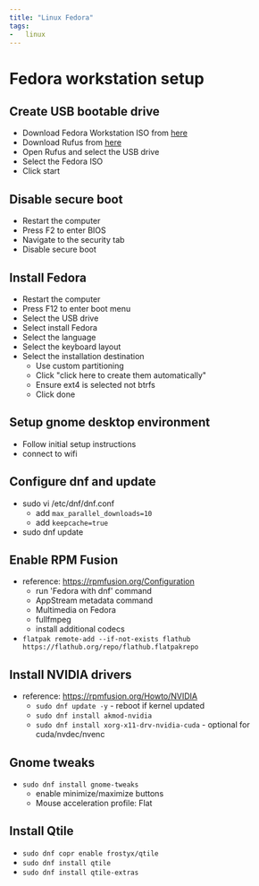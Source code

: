 ```yaml
---
title: "Linux Fedora"
tags:
-   linux
---
```


# Fedora workstation setup

## Create USB bootable drive
-   Download Fedora Workstation ISO from [here](https://getfedora.org/en/workstation/download/)
-   Download Rufus from [here](https://rufus.ie/)
-   Open Rufus and select the USB drive
-   Select the Fedora ISO
-   Click start

## Disable secure boot
-   Restart the computer
-   Press F2 to enter BIOS
-   Navigate to the security tab
-   Disable secure boot

## Install Fedora
-   Restart the computer
-   Press F12 to enter boot menu
-   Select the USB drive
-   Select install Fedora
-   Select the language
-   Select the keyboard layout
-   Select the installation destination
    -   Use custom partitioning
    -   Click "click here to create them automatically"
    -   Ensure ext4 is selected not btrfs
    -   Click done

## Setup gnome desktop environment
-   Follow initial setup instructions
-   connect to wifi

## Configure dnf and update
-   sudo vi /etc/dnf/dnf.conf
    -   add `max_parallel_downloads=10`
    -   add `keepcache=true`
-   sudo dnf update

## Enable RPM Fusion
-   reference: https://rpmfusion.org/Configuration
    -   run 'Fedora with dnf' command
    -   AppStream metadata command
    -   Multimedia on Fedora
    -   fullfmpeg
    -   install additional codecs
-   `flatpak remote-add --if-not-exists flathub https://flathub.org/repo/flathub.flatpakrepo`

## Install NVIDIA drivers
-   reference: https://rpmfusion.org/Howto/NVIDIA
    -   `sudo dnf update -y` - reboot if kernel updated
    -   `sudo dnf install akmod-nvidia`
    -   `sudo dnf install xorg-x11-drv-nvidia-cuda` - optional for cuda/nvdec/nvenc

## Gnome tweaks
-   `sudo dnf install gnome-tweaks`
    -   enable minimize/maximize buttons
    -   Mouse acceleration profile: Flat

## Install Qtile
-   `sudo dnf copr enable frostyx/qtile`
-   `sudo dnf install qtile`
-   `sudo dnf install qtile-extras`

